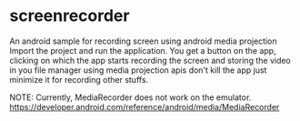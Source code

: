 # screenrecorder
An android sample for recording screen using android media projection
Import the project and run the application.
You get a button on the app, clicking on which the app starts recording the screen 
and storing the video in you file manager using media projection apis don't kill the
app just minimize it for recording other stuffs.

NOTE: Currently, MediaRecorder does not work on the emulator. 
https://developer.android.com/reference/android/media/MediaRecorder
